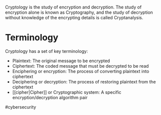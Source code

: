 Cryptology is the study of encryption and decryption.
The study of encryption alone is known as Cryptography, and the study of decryption without knowledge of the encrypting details is called Cryptanalysis.

# Terminology
Cryptology has a set of key terminology:
- Plaintext: The original message to be encrypted
- Ciphertext: The coded message that must be decrypted to be read
- Enciphering or encryption: The process of converting plaintext into ciphertext
- Deciphering or decryption: The process of restoring plaintext from the ciphertext
- [[cipher|Cipher]] or Cryptographic system: A specific encryption/decryption algorithm pair

#cybersecurity